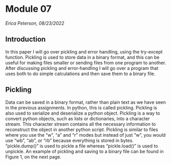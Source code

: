 # Module 07 
*Erica Peterson, 08/23/2022*
## Introduction
In this paper I will go over pickling and error handling, using the try-except function. Pickling is used to store data in a binary format, and this can be useful for making files smaller or sending files from one program to another. After discussing pickling and error-handling I will go over a program that uses both to do simple calculations and then save them to a binary file. 
## Pickling
Data can be saved in a binary format, rather than plain text as we have seen in the previous assignments. In python, this is called pickling. Pickling is also used to serialize and deserialize a python object. Pickling is a way to convert python objects, such as lists or dictionaries, into a character stream. This character stream contains all the necessary information to reconstruct the object in another python script. Pickling is similar to files where you use the “w”, “a” and “r” modes but instead of just “w”, you would use “wb”, “ab”, or “rb” because everything is stored in bytes. “pickle.dump()” is used to pickle a file whereas “pickle.load()” is used to unpickle. An example of pickling and saving to a binary file can be found in Figure 1, on the next page. 
